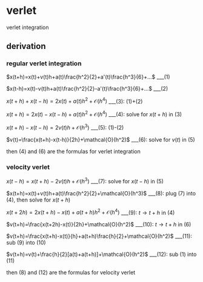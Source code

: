 # verlet

verlet integration

## derivation
### regular verlet integration
$x(t+h)=x(t)+v(t)h+a(t)\frac{h^2}{2}+a'(t)\frac{h^3}{6}+...$ ___(1)

$x(t-h)=x(t)-v(t)h+a(t)\frac{h^2}{2}-a'(t)\frac{h^3}{6}+...$ ___(2)

$x(t+h)+x(t-h)=2x(t)+a(t)h^2+\mathcal{O}(h^4)$ ___(3): (1)+(2)

$x(t+h)=2x(t)-x(t-h)+a(t)h^2+\mathcal{O}(h^4)$ ___(4): solve for $x(t+h)$ in (3)

$x(t+h)-x(t-h)=2v(t)h+\mathcal{O}(h^3)$ ___(5): (1)-(2)

$v(t)=\frac{x(t+h)-x(t-h)}{2h}+\mathcal{O}(h^2)$ ___(6): solve for $v(t)$ in (5)

then (4) and (6) are the formulas for verlet integration

### velocity verlet

$x(t-h)=x(t+h)-2v(t)h+\mathcal{O}(h^3)$ ___(7): solve for $x(t-h)$ in (5)

$x(t+h)=x(t)+v(t)h+a(t)\frac{h^2}{2}+\mathcal{O}(h^3)$ ___(8): plug (7) into (4), then solve for $x(t+h)$

$x(t+2h)=2x(t+h)-x(t)+a(t+h)h^2+\mathcal{O}(h^4)$ ___(9): $t\rightarrow t+h$ in (4)

$v(t+h)=\frac{x(t+2h)-x(t)}{2h}+\mathcal{O}(h^2)$ ___(10): $t\rightarrow t+h$ in (6)

$v(t+h)=\frac{x(t+h)-x(t)}{h}+a(t+h)\frac{h}{2}+\mathcal{O}(h^2)$ ___(11): sub (9) into (10)

$v(t+h)=v(t)+\frac{h}{2}[a(t)+a(t+h)]+\mathcal{O}(h^2)$ ___(12): sub (1) into (11)

then (8) and (12) are the formulas for velocity verlet